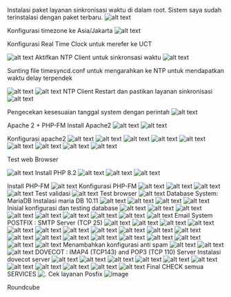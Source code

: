 Instalasi paket layanan sinkronisasi waktu di dalam root. Sistem saya sudah terinstalasi dengan paket terbaru.
 ![alt text](image.png)

Konfigurasi timezone ke Asia/Jakarta
 ![alt text](image-1.png)

Konfigurasi Real Time Clock untuk merefer ke UCT 
 
![alt text](image-2.png)
Aktifkan NTP Client untuk sinkronsasi waktu
 ![alt text](image-3.png)

Sunting file timesyncd.conf untuk mengarahkan ke NTP untuk mendapatkan waktu delay terpendek
 
 ![alt text](image-4.png)
 ![alt text](image-5.png)
NTP Client
Restart dan pastikan layanan sinkronisasi 
![alt text](image-6.png)
 

Pengecekan kesesuaian tanggal system dengan perintah
 ![alt text](image-7.png)

Apache 2 + PHP-FM
Install Apache2
 ![alt text](image-8.png)
 ![alt text](image-9.png)

Konfigurasi apache2
  ![alt text](image-10.png)
 ![alt text](image-11.png)
 ![alt text](image-12.png)
 ![alt text](image-13.png)
 ![alt text](image-14.png)
 ![alt text](image-15.png)
![alt text](image-16.png)
 ![alt text](image-17.png)
 ![alt text](image-18.png)
  
Test web Browser
 
![alt text](image-19.png)
Install PHP 8.2
  ![alt text](image-20.png)
 ![alt text](image-21.png)
 ![alt text](image-22.png)

Install PHP-FM
 ![alt text](image-23.png)
Konfigurasi PHP-FM
 ![alt text](image-24.png)
 ![alt text](image-25.png)
 ![alt text](image-26.png)
 ![alt text](image-27.png)
Test validasi
 ![alt text](image-28.png)
Test browser
 ![alt text](image-29.png)
Database System: MariaDB
Instalasi maria DB 10.11
 ![alt text](image-30.png)
 ![alt text](image-31.png)
 ![alt text](image-32.png)
 ![alt text](image-33.png)
Inisial konfigurasi dan testing database
 ![alt text](image-34.png)
 ![alt text](image-35.png)
 ![alt text](image-36.png)
 ![alt text](image-37.png)
 ![alt text](image-38.png)
  ![alt text](image-39.png)
 ![alt text](image-40.png)
 ![alt text](image-41.png)
![alt text](image-42.png)
Email System
POSTFIX : SMTP Server (TCP 25)
 ![alt text](image-43.png)
 ![alt text](image-44.png)
 ![alt text](image-45.png)
 ![alt text](image-46.png)
 ![alt text](image-47.png)
 ![alt text](image-48.png)
 ![alt text](image-49.png)
 ![alt text](image-50.png)
 ![alt text](image-51.png)
 ![alt text](image-52.png)
 ![alt text](image-53.png)
 ![alt text](image-54.png)
 ![alt text](image-55.png)
 ![alt text](image-56.png)
 ![alt text](image-57.png)
 ![alt text](image-58.png)
 ![alt text](image-59.png)
 ![alt text](image-60.png)
  ![alt text](image-61.png)
![alt text](image-62.png)
Menambahkan konfigurasi anti spam
 ![alt text](image-63.png)
 ![alt text](image-64.png)
 ![alt text](image-65.png)
DOVECOT : IMAP4 (TCP143) and POP3 (TCP 110) Server
Instalasi dovecot server
 ![alt text](image-66.png)
 ![alt text](image-67.png)
 ![alt text](image-68.png)
 ![alt text](image-69.png) 
 ![alt text](image-70.png)
 ![alt text](image-71.png)
 ![alt text](image-72.png)
 ![alt text](image-73.png)
 ![alt text](image-74.png)
 ![alt text](image-75.png)
 ![alt text](image-76.png)
Final CHECK semua SERVICES
  ![.](image-77.png)
Cek layanan Posfix
![image](https://github.com/abirey/SysAdmin-3122500012/assets/129790468/c271aea1-dc4a-406e-befa-cbcfa3827738)

Roundcube
 
 
	
